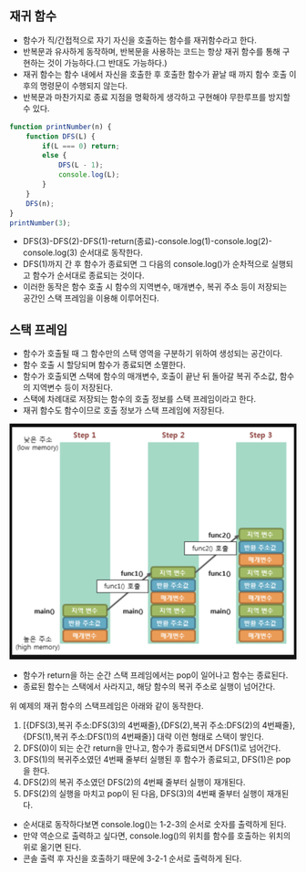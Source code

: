 ## 재귀 함수
- 함수가 직/간접적으로 자기 자신을 호출하는 함수를 재귀함수라고 한다.
- 반복문과 유사하게 동작하며, 반복문을 사용하는 코드는 항상 재귀 함수를 통해 구현하는 것이 가능하다.(그 반대도 가능하다.)
- 재귀 함수는 함수 내에서 자신을 호출한 후 호출한 함수가 끝날 때 까지 함수 호출 이후의 명령문이 수행되지 않는다.
- 반복문과 마찬가지로 종료 지점을 명확하게 생각하고 구현해야 무한루프를 방지할 수 있다.

```js
function printNumber(n) {
    function DFS(L) {
        if(L === 0) return;
        else {
            DFS(L - 1);
            console.log(L);
        }
    }
    DFS(n);
}
printNumber(3);
```
- DFS(3)-DFS(2)-DFS(1)-return(종료)-console.log(1)-console.log(2)-console.log(3) 순서대로 동작한다.
- DFS(1)까지 간 후 함수가 종료되면 그 다음의 console.log()가 순차적으로 실행되고 함수가 순서대로 종료되는 것이다.
- 이러한 동작은 함수 호출 시 함수의 지역변수, 매개변수, 복귀 주소 등이 저장되는 공간인 스택 프레임을 이용해 이루어진다.

## 스택 프레임
- 함수가 호출될 때 그 함수만의 스택 영역을 구분하기 위하여 생성되는 공간이다.
- 함수 호출 시 할당되며 함수가 종료되면 소멸한다.
- 함수가 호출되면 스택에 함수의 매개변수, 호출이 끝난 뒤 돌아갈 복귀 주소값, 함수의 지역변수 등이 저장된다.
- 스택에 차례대로 저장되는 함수의 호출 정보를 스택 프레임이라고 한다.
- 재귀 함수도 함수이므로 호출 정보가 스택 프레임에 저장된다.

<img src="../Img/스택프레임.png" />

- 함수가 return을 하는 순간 스택 프레임에서는 pop이 일어나고 함수는 종료된다.
- 종료된 함수는 스택에서 사라지고, 해당 함수의 복귀 주소로 실행이 넘어간다.

위 예제의 재귀 함수의 스택프레임은 아래와 같이 동작한다.

1. [{DFS(3),복귀 주소:DFS(3)의 4번째줄},{DFS(2),복귀 주소:DFS(2)의 4번째줄},{DFS(1),복귀 주소:DFS(1)의 4번째줄}] 대략 이런 형태로 스택이 쌓인다.
2. DFS(0)이 되는 순간 return을 만나고, 함수가 종료되면서 DFS(1)로 넘어간다.
3. DFS(1)의 복귀주소였던 4번째 줄부터 실행된 후 함수가 종료되고, DFS(1)은 pop을 한다.
4. DFS(2)의 복귀 주소였던 DFS(2)의 4번째 줄부터 실행이 재개된다.
5. DFS(2)의 실행을 마치고 pop이 된 다음, DFS(3)의 4번째 줄부터 실행이 재개된다.

- 순서대로 동작하다보면 console.log()는 1-2-3의 순서로 숫자를 출력하게 된다.
- 만약 역순으로 출력하고 싶다면, console.log()의 위치를 함수를 호출하는 위치의 위로 옮기면 된다.
- 콘솔 출력 후 자신을 호출하기 때문에 3-2-1 순서로 출력하게 된다.
